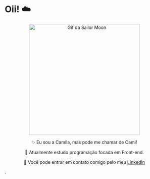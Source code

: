 <h1>Oii! ☁️</h1>

<p align="center">
  <img src="https://i.redd.it/2olc6ib9h5661.gif" width="350" alt="Gif da Sailor Moon">
</p>
<p align = "center">✨ Eu sou a Camila, mas pode me chamar de Cami!</p>
<p align = "center">🧸 Atualmente estudo programação focada em Front-end.</p>
<p align = "center">🍯 Você pode entrar em contato comigo pelo meu <a href="https://www.linkedin.com/in/camilazucchi/">LinkedIn</a></p>.
